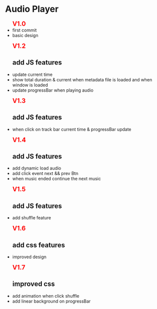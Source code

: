 <h1>Audio Player</h1>

<ul>
    <b style = "color : red ; font-size : 20px;">V1.0</b>
    <li>first commit</li>
    <li>basic design</li>
</ul>

<ul>
    <b style = "color : red ; font-size : 20px;">V1.2</b>
    <h2>add JS features</h2>
    <li>update current time</li>
    <li>show total duration & current when metadata file is loaded and when window is loaded</li>
    <li>update progressBar when playing audio</li>
</ul>

<ul>
    <b style = "color : red ; font-size : 20px;">V1.3</b>
    <h2>add JS features</h2>
    <li>when click on track bar current time & progressBar update</li>
</ul>

<ul>
    <b style = "color : red ; font-size : 20px;">V1.4</b>
    <h2>add JS features</h2>
    <li>add dynamic load audio</li>
    <li>add click event next && prev Btn</li>
    <li>when music ended continue the next music </li>
</ul>

<ul>
    <b style = "color : red ; font-size : 20px;">V1.5</b>
    <h2>add JS features</h2>
    <li>add shuffle feature</li>
</ul>

<ul>
    <b style = "color : red ; font-size : 20px;">V1.6</b>
    <h2>add css features</h2>
    <li>improved design</li>
</ul>
<ul>
    <b style = "color : red ; font-size : 20px;">V1.7</b>
    <h2>improved css </h2>
    <li>add animation when click shuffle</li>
    <li>add linear background on progressBar</li>
</ul>



